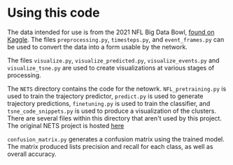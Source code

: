 # Using this code
The data intended for use is from the 2021 NFL Big Data Bowl, [found on Kaggle](https://www.kaggle.com/c/nfl-big-data-bowl-2021/data). The files `preprocessing.py`, `timesteps.py`, and `event_frames.py` can be used to convert the data into a form usable by the network.

The files `visualize.py`, `visualize_predicted.py`, `visualize_events.py` and `visualize_tsne.py` are used to create visualizations at various stages of processing.

The `NETS` directory contains the code for the netowrk. `NFL_pretraining.py` is used to train the trajectory predictor, `predict.py` is used to generate trajectory predictions, `finetuning.py` is used to train the classifier, and `tsne_code_snippets.py` is used to produce a visualization of the clusters. There are several files within this directory that aren't used by this project. The original NETS project is hosted [here](https://github.com/S-Hauri/NETS)

`confusion_matrix.py` generates a confusion matrix using the trained model. The matrix produced lists precision and recall for each class, as well as overall accuracy.